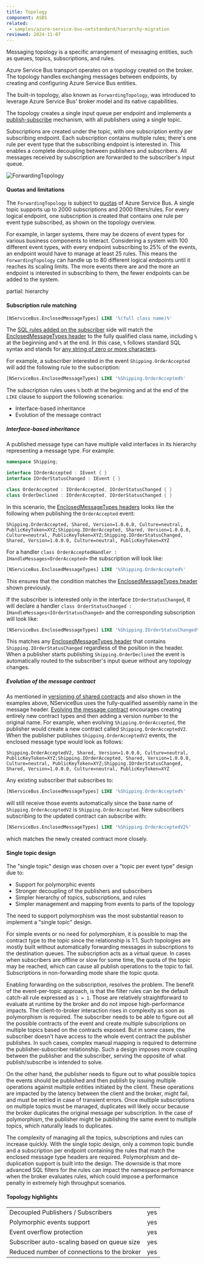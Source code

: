 ```yaml
---
title: Topology
component: ASBS
related:
 - samples/azure-service-bus-netstandard/hierarchy-migration
reviewed: 2024-11-07
---
```


Messaging topology is a specific arrangement of messaging entities, such as queues, topics, subscriptions, and rules.

Azure Service Bus transport operates on a topology created on the broker. The topology handles exchanging messages between endpoints, by creating and configuring Azure Service Bus entities.

The built-in topology, also known as `ForwardingTopology`, was introduced to leverage Azure Service Bus' broker model and its native capabilities.

The topology creates a single input queue per endpoint and implements a [publish-subscribe](/nservicebus/messaging/publish-subscribe/) mechanism, with all publishers using a single topic.

Subscriptions are created under the topic, with one subscription entity per subscribing endpoint. Each subscription contains multiple rules; there's one rule per event type that the subscribing endpoint is interested in. This enables a complete decoupling between publishers and subscribers. All messages received by subscription are forwarded to the subscriber's input queue.

![ForwardingTopology](forwarding-topology.png "width=500")

#### Quotas and limitations

The `ForwardingTopology` is subject to [quotas](https://learn.microsoft.com/en-us/azure/service-bus-messaging/service-bus-quotas) of Azure Service Bus. A single topic supports up to 2000 subscriptions and 2000 filters/rules. For every logical endpoint, one subscription is created that contains one rule per event type subscribed, as shown on the topology overview.

For example, in larger systems, there may be dozens of event types for various business components to interact. Considering a system with 100 different event types, with every endpoint subscribing to 25% of the events, an endpoint would have to manage at least 25 rules. This means the `ForwardingTopology` can handle up to 80 different logical endpoints until it reaches its scaling limits. The more events there are and the more an endpoint is interested in subscribing to them, the fewer endpoints can be added to the system.

partial: hierarchy

#### Subscription rule matching

```sql
[NServiceBus.EnclosedMessageTypes] LIKE '%(full class name)%'
```

The [SQL rules added on the subscriber](https://docs.microsoft.com/en-us/azure/service-bus-messaging/topic-filters) side will match the [EnclosedMessageTypes header](/nservicebus/messaging/headers.md#serialization-headers-nservicebus-enclosedmessagetypes) to the fully qualified class name, including `%` at the beginning and `%` at the end. In this case, `%` follows standard SQL syntax and stands for [any string of zero or more characters](https://docs.microsoft.com/en-us/azure/service-bus-messaging/service-bus-messaging-sql-filter#pattern).

For example, a subscriber interested in the event `Shipping.OrderAccepted` will add the following rule to the subscription:

```sql
[NServiceBus.EnclosedMessageTypes] LIKE '%Shipping.OrderAccepted%'
```

The subscription rules uses `%` both at the beginning and at the end of the ` LIKE` clause to support the following scenarios:

- Interface-based inheritance
- Evolution of the message contract

##### Interface-based inheritance

A published message type can have multiple valid interfaces in its hierarchy representing a message type. For example:

```csharp
namespace Shipping;

interface IOrderAccepted : IEvent { }
interface IOrderStatusChanged : IEvent { }

class OrderAccepted : IOrderAccepted, IOrderStatusChanged { }
class OrderDeclined : IOrderAccepted, IOrderStatusChanged { }
```

In this scenario, the [EnclosedMessageTypes headers](/nservicebus/messaging/headers.md#serialization-headers-nservicebus-enclosedmessagetypes) looks like the following when publishing the `OrderAccepted` event:

```
Shipping.OrderAccepted, Shared, Version=1.0.0.0, Culture=neutral, PublicKeyToken=XYZ;Shipping.IOrderAccepted, Shared, Version=1.0.0.0, Culture=neutral, PublicKeyToken=XYZ;Shipping.IOrderStatusChanged, Shared, Version=1.0.0.0, Culture=neutral, PublicKeyToken=XYZ
```

For a handler `class OrderAcceptedHandler : IHandleMessages<OrderAccepted>` the subscription will look like:

```sql
[NServiceBus.EnclosedMessageTypes] LIKE '%Shipping.OrderAccepted%'
```

This ensures that the condition matches the [EnclosedMessageTypes header](/nservicebus/messaging/headers.md#serialization-headers-nservicebus-enclosedmessagetypes) shown previously.

If the subscriber is interested only in the interface `IOrderStatusChanged`, it will declare a handler `class OrderStatusChanged : IHandleMessages<IOrderStatusChanged>` and the corresponding subscription will look like:


```sql
[NServiceBus.EnclosedMessageTypes] LIKE '%Shipping.IOrderStatusChanged%'
```

This matches any [EnclosedMessageTypes header](/nservicebus/messaging/headers.md#serialization-headers-nservicebus-enclosedmessagetypes) that contains `Shipping.IOrderStatusChanged` regardless of the position in the header. When a publisher starts publishing `Shipping.OrderDeclined` the event is automatically routed to the subscriber's input queue without any topology changes.

##### Evolution of the message contract

As mentioned in [versioning of shared contracts](/nservicebus/messaging/sharing-contracts.md#versioning) and also shown in the examples above, NServiceBus uses the fully-qualified assembly name in the message header. [Evolving the message contract](/nservicebus/messaging/evolving-contracts.md) encourages creating entirely new contract types and then adding a version number to the original name. For example, when evolving `Shipping.OrderAccepted`, the publisher would create a new contract called `Shipping.OrderAcceptedV2`. When the publisher publishes `Shipping.OrderAcceptedV2` events, the enclosed message type would look as follows:

```
Shipping.OrderAcceptedV2, Shared, Version=1.0.0.0, Culture=neutral, PublicKeyToken=XYZ;Shipping.IOrderAccepted, Shared, Version=1.0.0.0, Culture=neutral, PublicKeyToken=XYZ;Shipping.IOrderStatusChanged, Shared, Version=1.0.0.0, Culture=neutral, PublicKeyToken=XYZ
```

Any existing subscriber that subscribes to:

```sql
[NServiceBus.EnclosedMessageTypes] LIKE '%Shipping.OrderAccepted%'
```

will still receive those events automatically since the base name of `Shipping.OrderAcceptedV2` is `Shipping.OrderAccepted`. New subscribers subscribing to the updated contract can subscribe with:

```sql
[NServiceBus.EnclosedMessageTypes] LIKE '%Shipping.OrderAcceptedV2%'
```

which matches the newly created contract more closely.

#### Single topic design

The "single topic" design was chosen over a "topic per event type" design due to:

- Support for polymorphic events
- Stronger decoupling of the publishers and subscribers
- Simpler hierarchy of topics, subscriptions, and rules
- Simpler management and mapping from events to parts of the topology

The need to support polymorphism was the most substantial reason to implement a "single topic" design.

For simple events or no need for polymorphism, it is possible to map the contract type to the topic since the relationship is 1:1. Such topologies are mostly built without automatically forwarding messages in subscriptions to the destination queues. The subscription acts as a virtual queue. In cases when subscribers are offline or slow for some time, the quota of the topic may be reached, which can cause all publish operations to the topic to fail. Subscriptions in non-forwarding mode share the topic quota.

Enabling forwarding on the subscription, resolves the problem. The benefit of the event-per-topic approach, is that the filter rules can be the default catch-all rule expressed as `1 = 1`. Those are relatively straightforward to evaluate at runtime by the broker and do not impose high-performance impacts. The client-to-broker interaction rises in complexity as soon as polymorphism is required. The subscriber needs to be able to figure out all the possible contracts of the event and create multiple subscriptions on multiple topics based on the contracts exposed. But in some cases, the subscriber doesn't have access to the whole event contract the publisher publishes. In such cases, complex manual mapping is required to determine the publisher-subscriber relationship. Such a design imposes more coupling between the publisher and the subscriber, serving the opposite of what publish/subscribe is intended to solve.

On the other hand, the publisher needs to figure out to what possible topics the events should be published and then publish by issuing multiple operations against multiple entities initiated by the client. These operations are impacted by the latency between the client and the broker, might fail, and must be retried in case of transient errors. Once multiple subscriptions on multiple topics must be managed, duplicates will likely occur because the broker duplicates the original message per subscription. In the case of polymorphism, the publisher might be publishing the same event to multiple topics, which naturally leads to duplicates.

The complexity of managing all the topics, subscriptions and rules can increase quickly. With the single topic design, only a common topic bundle and a subscription per endpoint containing the rules that match the enclosed message type headers are required. Polymorphism and de-duplication support is built into the design. The downside is that more advanced SQL filters for the rules can impact the namespace performance when the broker evaluates rules, which could impose a performance penalty in extremely high throughput scenarios.

#### Topology highlights

|                                             |                     |
|---------------------------------------------|---------------------|
| Decoupled Publishers / Subscribers          |  yes                |
| Polymorphic events support                  |  yes                |
| Event overflow protection                   |  yes                |
| Subscriber auto-scaling based on queue size |  yes                |
| Reduced number of connections to the broker |  yes                |
